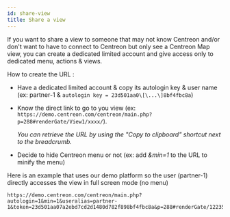 ```yaml
---
id: share-view
title: Share a view
---
```


If you want to share a view to someone that may not know Centreon and/or
don't want to have to connect to Centreon but only see a Centreon Map
view, you can create a dedicated limited account and give access only to
dedicated menu, actions & views.

How to create the URL :

- Have a dedicated limited account & copy its autologin key & user name (ex:
  partner-1 & `autologin key = 23d501aa0\[\...\]8bf4fbc8a`)

- Know the direct link to go to you view (ex:
  `https://demo.centreon.com/centreon/main.php?p=288#renderGate/View1/xxxx/`).

  *You can retrieve the URL by using the "Copy to clipboard" shortcut next to
  the breadcrumb.*

- Decide to hide Centreon menu or not (ex: add *&min=1* to the URL to minify
  the menu)

Here is an example that uses our demo platform so the user (partner-1) directly
accesses the view in full screen mode (no menu)

```url
https://demo.centreon.com/centreon/main.php?autologin=1&min=1&useralias=partner-1&token=23d501aa07a2ebd7cd2d1480d782f898bf4fbc8a&p=288#renderGate/122355/122354/HILLMORE%20Insurance
```
